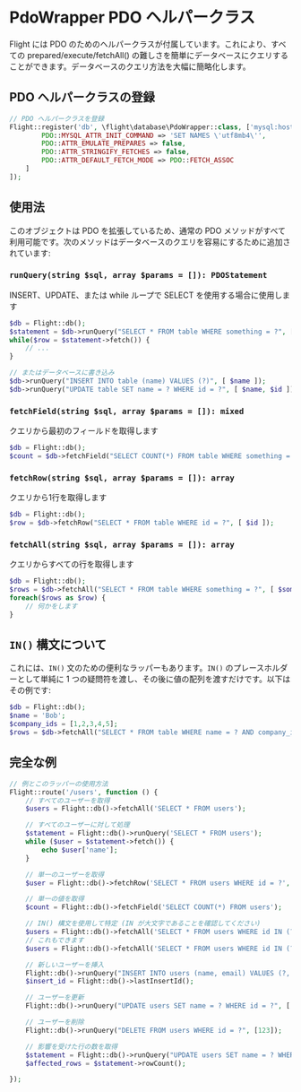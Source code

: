 
# PdoWrapper PDO ヘルパークラス

Flight には PDO のためのヘルパークラスが付属しています。これにより、すべての prepared/execute/fetchAll() の難しさを簡単にデータベースにクエリすることができます。データベースのクエリ方法を大幅に簡略化します。

## PDO ヘルパークラスの登録

```php
// PDO ヘルパークラスを登録
Flight::register('db', \flight\database\PdoWrapper::class, ['mysql:host=localhost;dbname=cool_db_name', 'user', 'pass', [
		PDO::MYSQL_ATTR_INIT_COMMAND => 'SET NAMES \'utf8mb4\'',
		PDO::ATTR_EMULATE_PREPARES => false,
		PDO::ATTR_STRINGIFY_FETCHES => false,
		PDO::ATTR_DEFAULT_FETCH_MODE => PDO::FETCH_ASSOC
	]
]);
```

## 使用法
このオブジェクトは PDO を拡張しているため、通常の PDO メソッドがすべて利用可能です。次のメソッドはデータベースのクエリを容易にするために追加されています:

### `runQuery(string $sql, array $params = []): PDOStatement`
INSERT、UPDATE、または while ループで SELECT を使用する場合に使用します

```php
$db = Flight::db();
$statement = $db->runQuery("SELECT * FROM table WHERE something = ?", [ $something ]);
while($row = $statement->fetch()) {
	// ...
}

// またはデータベースに書き込み
$db->runQuery("INSERT INTO table (name) VALUES (?)", [ $name ]);
$db->runQuery("UPDATE table SET name = ? WHERE id = ?", [ $name, $id ]);
```

### `fetchField(string $sql, array $params = []): mixed`
クエリから最初のフィールドを取得します

```php
$db = Flight::db();
$count = $db->fetchField("SELECT COUNT(*) FROM table WHERE something = ?", [ $something ]);
```

### `fetchRow(string $sql, array $params = []): array`
クエリから1行を取得します

```php
$db = Flight::db();
$row = $db->fetchRow("SELECT * FROM table WHERE id = ?", [ $id ]);
```

### `fetchAll(string $sql, array $params = []): array`
クエリからすべての行を取得します

```php
$db = Flight::db();
$rows = $db->fetchAll("SELECT * FROM table WHERE something = ?", [ $something ]);
foreach($rows as $row) {
	// 何かをします
}
```

## `IN()` 構文について
これには、`IN()` 文のための便利なラッパーもあります。`IN()` のプレースホルダーとして単純に 1 つの疑問符を渡し、その後に値の配列を渡すだけです。以下はその例です:

```php
$db = Flight::db();
$name = 'Bob';
$company_ids = [1,2,3,4,5];
$rows = $db->fetchAll("SELECT * FROM table WHERE name = ? AND company_id IN (?)", [ $name, $company_ids ]);
```

## 完全な例

```php
// 例とこのラッパーの使用方法
Flight::route('/users', function () {
	// すべてのユーザーを取得
	$users = Flight::db()->fetchAll('SELECT * FROM users');

	// すべてのユーザーに対して処理
	$statement = Flight::db()->runQuery('SELECT * FROM users');
	while ($user = $statement->fetch()) {
		echo $user['name'];
	}

	// 単一のユーザーを取得
	$user = Flight::db()->fetchRow('SELECT * FROM users WHERE id = ?', [123]);

	// 単一の値を取得
	$count = Flight::db()->fetchField('SELECT COUNT(*) FROM users');

	// IN() 構文を使用して特定 (IN が大文字であることを確認してください)
	$users = Flight::db()->fetchAll('SELECT * FROM users WHERE id IN (?)', [[1,2,3,4,5]]);
	// これもできます
	$users = Flight::db()->fetchAll('SELECT * FROM users WHERE id IN (?)', [ '1,2,3,4,5']);

	// 新しいユーザーを挿入
	Flight::db()->runQuery("INSERT INTO users (name, email) VALUES (?, ?)", ['Bob', 'bob@example.com']);
	$insert_id = Flight::db()->lastInsertId();

	// ユーザーを更新
	Flight::db()->runQuery("UPDATE users SET name = ? WHERE id = ?", ['Bob', 123]);

	// ユーザーを削除
	Flight::db()->runQuery("DELETE FROM users WHERE id = ?", [123]);

	// 影響を受けた行の数を取得
	$statement = Flight::db()->runQuery("UPDATE users SET name = ? WHERE name = ?", ['Bob', 'Sally']);
	$affected_rows = $statement->rowCount();

});
```
